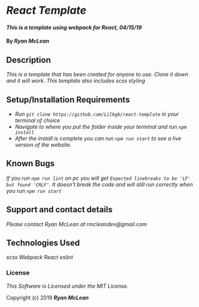 # _React Template_

#### _This is a template using webpack for React, 04/15/19_

#### By _**Ryan McLean**_

## Description

_This is a template that has been created for anyone to use. Clone it down and it will work. This template also includes scss styling_

## Setup/Installation Requirements

* _Run `git clone https://github.com/Lilkgb/react-template` in your terminal of choice_
* _Navigate to where you put the folder inside your terminal and run `npm install`_
* _After the install is complete you can run `npm run start` to see a live version of the website._


## Known Bugs

_If you run `npm run lint` on pc you will get `Expected linebreaks to be 'LF' but found 'CRLF'`. It doesn't break the code and will still run correctly when you run `npm run start`_

## Support and contact details

_Please contact Ryan McLean at rmcleandev@gmail.com_

## Technologies Used

_scss_
_Webpack_
_React_
_eslint_

### License

*This Software is Licensed under the MIT License.*

Copyright (c) 2019 **_Ryan McLean_**
